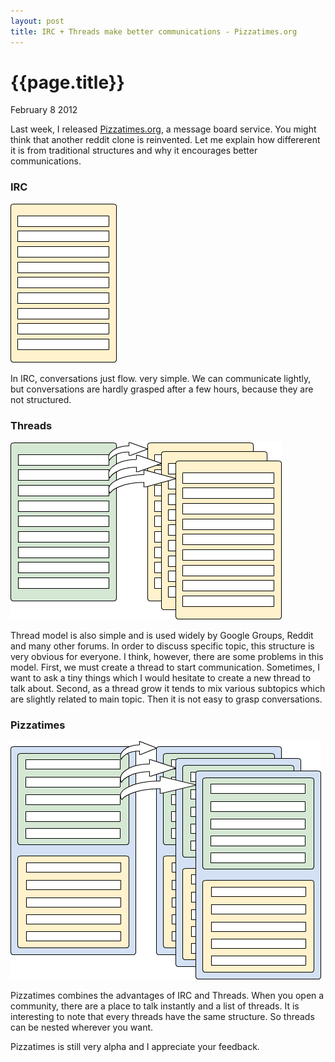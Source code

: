 ```yaml
---
layout: post
title: IRC + Threads make better communications - Pizzatimes.org
---
```


# {{page.title}}

<span class="meta">February 8 2012</span>

Last week, I released [Pizzatimes.org](http://pizzatimes.org/top), a message board service. You might think that another reddit clone is reinvented. Let me explain how differerent it is from traditional structures and why it encourages better communications.


### IRC
<img src="/images/2012-02-08-irc.png" />

In IRC, conversations just flow. very simple.
We can communicate lightly, but conversations are hardly grasped after a few hours, because they are not structured.

### Threads
<img src="/images/2012-02-08-thread.png" />

Thread model is also simple and is used widely by Google Groups, Reddit and many other forums.
In order to discuss specific topic, this structure is very obvious for everyone.
I think, however, there are some problems in this model.
First, we must create a thread to start communication. Sometimes, I want to ask a tiny things which I would hesitate to create a new thread to talk about.
Second, as a thread grow it tends to mix various subtopics which are slightly related to main topic. Then it is not easy to grasp conversations.

### Pizzatimes
<img src="/images/2012-02-08-pizzatimes.png" />

Pizzatimes combines the advantages of IRC and Threads.
When you open a community, there are a place to talk instantly and a list of threads.
It is interesting to note that every threads have the same structure. So threads can be nested wherever you want.


Pizzatimes is still very alpha and I appreciate your feedback.
